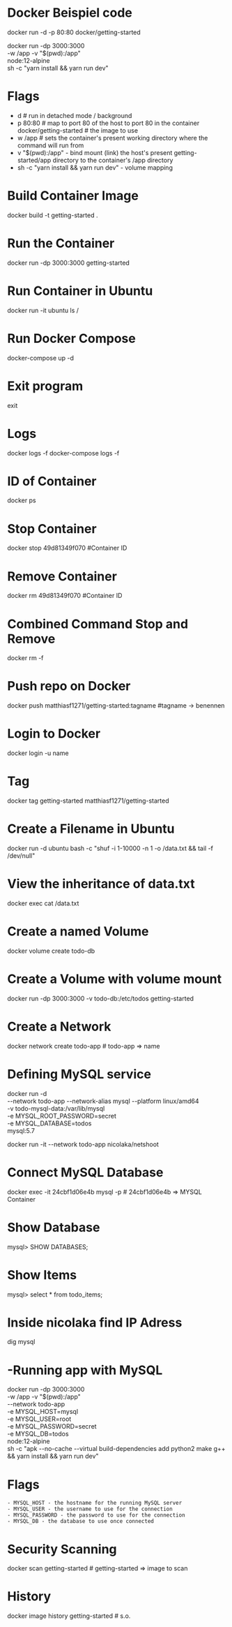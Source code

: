  # Docker Beispiel code
docker run -d -p 80:80 docker/getting-started

docker run -dp 3000:3000 \
    -w /app -v "$(pwd):/app" \
    node:12-alpine \
    sh -c "yarn install && yarn run dev"

# Flags
 - d # run in detached mode / background
 - p 80:80 # map to port 80 of the host to port 80 in the container
 docker/getting-started # the image to use
 - w /app # sets the container's present working directory where the command will run from
 - v "$(pwd):/app" - bind mount (link) the host's present getting-started/app directory to the container's /app directory
 - sh -c "yarn install && yarn run dev" - volume mapping

 # Build Container Image
 docker build -t getting-started .

 # Run the Container
 docker run -dp 3000:3000 getting-started

 # Run Container in Ubuntu
 docker run -it ubuntu ls /

 # Run Docker Compose
 docker-compose up -d

 # Exit program
 exit

 # Logs
 docker logs -f <container-id>
 docker-compose logs -f

 # ID of Container
 docker ps

 # Stop Container
 docker stop 49d81349f070 #Container ID

 # Remove Container
 docker rm 49d81349f070 #Container ID

 # Combined Command Stop and Remove
 docker rm -f <container-id>

 # Push repo on Docker
 docker push matthiasf1271/getting-started:tagname #tagname -> benennen

 # Login to Docker
 docker login -u name

 # Tag
 docker tag getting-started matthiasf1271/getting-started

 # Create a Filename in Ubuntu
 docker run -d ubuntu bash -c "shuf -i 1-10000 -n 1 -o /data.txt && tail -f /dev/null"

 # View the inheritance of data.txt
 docker exec <container-id> cat /data.txt

 # Create a named Volume
 docker volume create todo-db

# Create a Volume with volume mount
docker run -dp 3000:3000 -v todo-db:/etc/todos getting-started

# Create a Network
docker network create todo-app # todo-app => name

# Defining MySQL service
docker run -d \
    --network todo-app --network-alias mysql --platform linux/amd64 \
    -v todo-mysql-data:/var/lib/mysql \
    -e MYSQL_ROOT_PASSWORD=secret \
    -e MYSQL_DATABASE=todos \
    mysql:5.7

docker run -it --network todo-app nicolaka/netshoot

# Connect MySQL Database
docker exec -it 24cbf1d06e4b mysql -p # 24cbf1d06e4b => MYSQL Container

# Show Database
mysql> SHOW DATABASES;

# Show Items
mysql> select * from todo_items;

# Inside nicolaka find IP Adress
dig mysql

# -Running app with MySQL
docker run -dp 3000:3000 \
  -w /app -v "$(pwd):/app" \
  --network todo-app \
  -e MYSQL_HOST=mysql \
  -e MYSQL_USER=root \
  -e MYSQL_PASSWORD=secret \
  -e MYSQL_DB=todos \
  node:12-alpine \
  sh -c "apk --no-cache --virtual build-dependencies add python2 make g++ && yarn install && yarn run dev"

  # Flags
  
    - MYSQL_HOST - the hostname for the running MySQL server
    - MYSQL_USER - the username to use for the connection
    - MYSQL_PASSWORD - the password to use for the connection
    - MYSQL_DB - the database to use once connected

  # Security Scanning
  docker scan getting-started # getting-started => image to scan

  # History
  docker image history getting-started # s.o.
